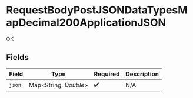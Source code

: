 # RequestBodyPostJSONDataTypesMapDecimal200ApplicationJSON

OK


## Fields

| Field                 | Type                  | Required              | Description           |
| --------------------- | --------------------- | --------------------- | --------------------- |
| `json`                | Map<String, *Double*> | :heavy_check_mark:    | N/A                   |